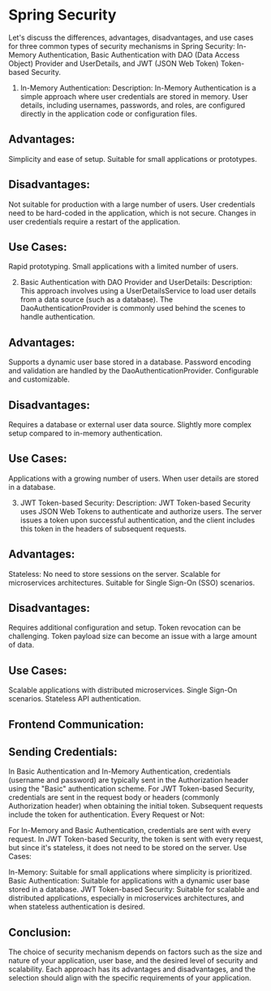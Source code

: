 # Spring Security 
Let's discuss the differences, advantages, disadvantages, and use cases for three common types of security mechanisms in Spring Security: In-Memory Authentication, Basic Authentication with DAO (Data Access Object) Provider and UserDetails, and JWT (JSON Web Token) Token-based Security.

1. In-Memory Authentication:
   Description:
   In-Memory Authentication is a simple approach where user credentials are stored in memory. User details, including usernames, passwords, and roles, are configured directly in the application code or configuration files.

## Advantages:
Simplicity and ease of setup.
Suitable for small applications or prototypes.

## Disadvantages:
Not suitable for production with a large number of users.
User credentials need to be hard-coded in the application, which is not secure.
Changes in user credentials require a restart of the application.

## Use Cases:
Rapid prototyping.
Small applications with a limited number of users.

2. Basic Authentication with DAO Provider and UserDetails:
   Description:
   This approach involves using a UserDetailsService to load user details from a data source (such as a database). The DaoAuthenticationProvider is commonly used behind the scenes to handle authentication.

## Advantages:
Supports a dynamic user base stored in a database.
Password encoding and validation are handled by the DaoAuthenticationProvider.
Configurable and customizable.

## Disadvantages:
Requires a database or external user data source.
Slightly more complex setup compared to in-memory authentication.

## Use Cases:
Applications with a growing number of users.
When user details are stored in a database.

3. JWT Token-based Security:
   Description:
   JWT Token-based Security uses JSON Web Tokens to authenticate and authorize users. The server issues a token upon successful authentication, and the client includes this token in the headers of subsequent requests.

## Advantages:
Stateless: No need to store sessions on the server.
Scalable for microservices architectures.
Suitable for Single Sign-On (SSO) scenarios.

## Disadvantages:
Requires additional configuration and setup.
Token revocation can be challenging.
Token payload size can become an issue with a large amount of data.

## Use Cases:
Scalable applications with distributed microservices.
Single Sign-On scenarios.
Stateless API authentication.

## Frontend Communication:
## Sending Credentials:

In Basic Authentication and In-Memory Authentication, credentials (username and password) are typically sent in the Authorization header using the "Basic" authentication scheme.
For JWT Token-based Security, credentials are sent in the request body or headers (commonly Authorization header) when obtaining the initial token. Subsequent requests include the token for authentication.
Every Request or Not:

For In-Memory and Basic Authentication, credentials are sent with every request.
In JWT Token-based Security, the token is sent with every request, but since it's stateless, it does not need to be stored on the server.
Use Cases:

In-Memory: Suitable for small applications where simplicity is prioritized.
Basic Authentication: Suitable for applications with a dynamic user base stored in a database.
JWT Token-based Security: Suitable for scalable and distributed applications, especially in microservices architectures, and when stateless authentication is desired.

## Conclusion:
The choice of security mechanism depends on factors such as the size and nature of your application, user base, and the desired level of security and scalability. Each approach has its advantages and disadvantages, and the selection should align with the specific requirements of your application.